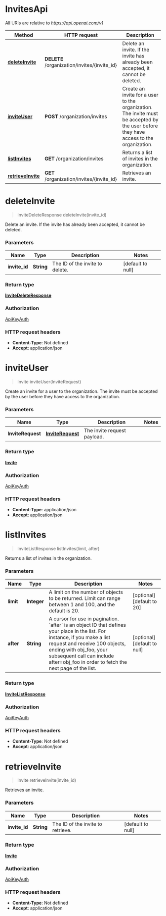 # InvitesApi

All URIs are relative to *https://api.openai.com/v1*

| Method | HTTP request | Description |
|------------- | ------------- | -------------|
| [**deleteInvite**](InvitesApi.md#deleteInvite) | **DELETE** /organization/invites/{invite_id} | Delete an invite. If the invite has already been accepted, it cannot be deleted. |
| [**inviteUser**](InvitesApi.md#inviteUser) | **POST** /organization/invites | Create an invite for a user to the organization. The invite must be accepted by the user before they have access to the organization. |
| [**listInvites**](InvitesApi.md#listInvites) | **GET** /organization/invites | Returns a list of invites in the organization. |
| [**retrieveInvite**](InvitesApi.md#retrieveInvite) | **GET** /organization/invites/{invite_id} | Retrieves an invite. |


<a name="deleteInvite"></a>
# **deleteInvite**
> InviteDeleteResponse deleteInvite(invite\_id)

Delete an invite. If the invite has already been accepted, it cannot be deleted.

### Parameters

|Name | Type | Description  | Notes |
|------------- | ------------- | ------------- | -------------|
| **invite\_id** | **String**| The ID of the invite to delete. | [default to null] |

### Return type

[**InviteDeleteResponse**](../Models/InviteDeleteResponse.md)

### Authorization

[ApiKeyAuth](../README.md#ApiKeyAuth)

### HTTP request headers

- **Content-Type**: Not defined
- **Accept**: application/json

<a name="inviteUser"></a>
# **inviteUser**
> Invite inviteUser(InviteRequest)

Create an invite for a user to the organization. The invite must be accepted by the user before they have access to the organization.

### Parameters

|Name | Type | Description  | Notes |
|------------- | ------------- | ------------- | -------------|
| **InviteRequest** | [**InviteRequest**](../Models/InviteRequest.md)| The invite request payload. | |

### Return type

[**Invite**](../Models/Invite.md)

### Authorization

[ApiKeyAuth](../README.md#ApiKeyAuth)

### HTTP request headers

- **Content-Type**: application/json
- **Accept**: application/json

<a name="listInvites"></a>
# **listInvites**
> InviteListResponse listInvites(limit, after)

Returns a list of invites in the organization.

### Parameters

|Name | Type | Description  | Notes |
|------------- | ------------- | ------------- | -------------|
| **limit** | **Integer**| A limit on the number of objects to be returned. Limit can range between 1 and 100, and the default is 20.  | [optional] [default to 20] |
| **after** | **String**| A cursor for use in pagination. &#x60;after&#x60; is an object ID that defines your place in the list. For instance, if you make a list request and receive 100 objects, ending with obj_foo, your subsequent call can include after&#x3D;obj_foo in order to fetch the next page of the list.  | [optional] [default to null] |

### Return type

[**InviteListResponse**](../Models/InviteListResponse.md)

### Authorization

[ApiKeyAuth](../README.md#ApiKeyAuth)

### HTTP request headers

- **Content-Type**: Not defined
- **Accept**: application/json

<a name="retrieveInvite"></a>
# **retrieveInvite**
> Invite retrieveInvite(invite\_id)

Retrieves an invite.

### Parameters

|Name | Type | Description  | Notes |
|------------- | ------------- | ------------- | -------------|
| **invite\_id** | **String**| The ID of the invite to retrieve. | [default to null] |

### Return type

[**Invite**](../Models/Invite.md)

### Authorization

[ApiKeyAuth](../README.md#ApiKeyAuth)

### HTTP request headers

- **Content-Type**: Not defined
- **Accept**: application/json

